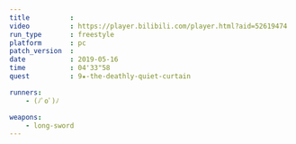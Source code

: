 ```yaml
---
title          :
video          : https://player.bilibili.com/player.html?aid=52619474
run_type       : freestyle
platform       : pc
patch_version  : 
date           : 2019-05-16
time           : 04'33"58
quest          : 9★-the-deathly-quiet-curtain

runners:
    - (ﾉﾟοﾟ)ﾉ

weapons:
    - long-sword
---
```

